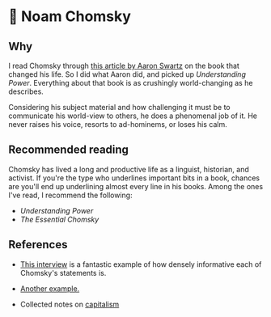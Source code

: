 # 💭 Noam Chomsky

## Why

I read Chomsky through [this article by Aaron
Swartz](http://www.aaronsw.com/weblog/epiphany) on the book that
changed his life. So I did what Aaron did, and picked up
*Understanding Power*. Everything about that book is as crushingly
world-changing as he describes.

Considering his subject material and how challenging it must be to
communicate his world-view to others, he does a phenomenal job of
it. He never raises his voice, resorts to ad-hominems, or loses his
calm.

## Recommended reading

Chomsky has lived a long and productive life as a linguist, historian,
and activist. If you're the type who underlines important bits in a
book, chances are you'll end up underlining almost every line in his
books. Among the ones I've read, I recommend the following:

- *Understanding Power*
- *The Essential Chomsky*

## References

- [This interview](https://chomsky.info/20001210/) is a fantastic
example of how densely informative each of Chomsky's statements is.

- [Another example.](https://chomsky.info/warfare02/)

- Collected notes on [capitalism](../research/capitalism.md)


